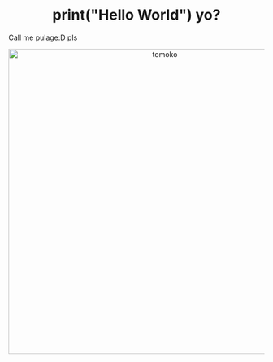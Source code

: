 <h1 align="center">print("Hello World") yo?</h1>
Call me pulage:D pls
<p align="center">
 <img width="600" src="https://tenor.com/ru/view/tomoko-kuroki-tomoko-gif-6754116011795436275" alt="tomoko"/>
</p>
